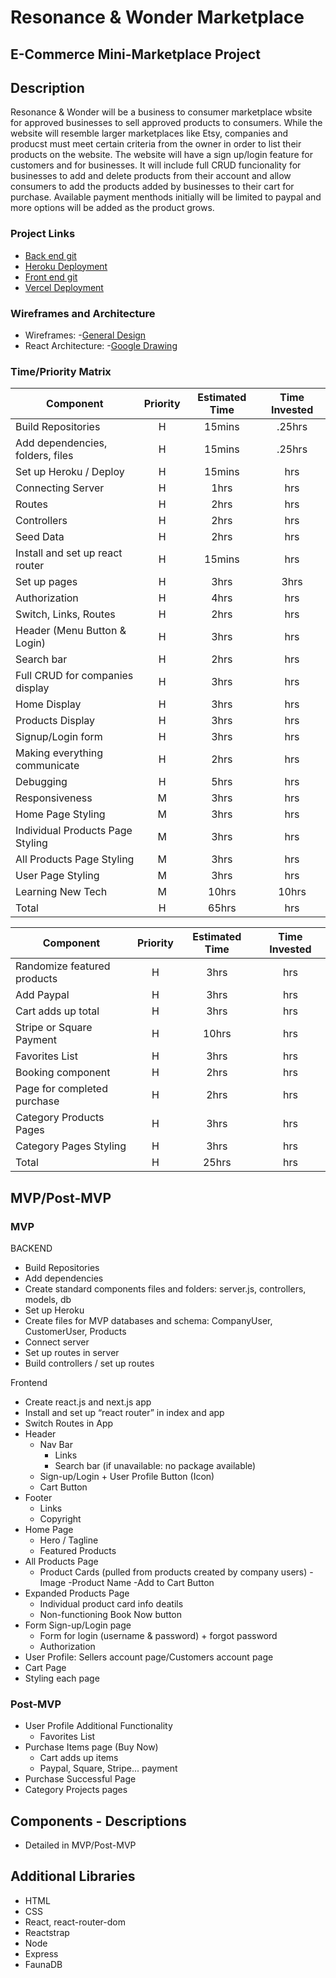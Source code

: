 # Resonance & Wonder Marketplace

## E-Commerce Mini-Marketplace Project

## Description

Resonance & Wonder will be a business to consumer marketplace wbsite for approved businesses to sell approved products to consumers. While the website will resemble larger marketplaces like Etsy, companies and producst must meet certain criteria from the owner in order to list their products on the website. The website will have a sign up/login feature for customers and for businesses. It will include full CRUD funcionality for businesses to add and delete products from their account and allow consumers to add the products added by businesses to their cart for purchase. Available payment menthods initially will be limited to paypal and more options will be added as the product grows.

### Project Links

- [Back end git](https://github.com/traceannwhite/RR-marketplace-backend.git)
- [Heroku Deployment](TBD)
- [Front end git](https://github.com/traceannwhite/RR-marketplace-frontend.git)
- [Vercel Deployment](https://rr-marketplace-frontend.vercel.app/)

### Wireframes and Architecture

- Wireframes: -[General Design](https://res.cloudinary.com/dhcagrzcb/image/upload/v1631302148/IMG_2378_2_u1f9th.heic)
- React Architecture: -[Google Drawing](https://docs.google.com/drawings/d/1xPGib09_kNm2uAtcwClSCeXAeG2lrQzk3VvaV7cN0Ck/edit?usp=sharing)

### Time/Priority Matrix

| Component                        | Priority | Estimated Time | Time Invested |
| -------------------------------- | :------: | :------------: | :-----------: |
| Build Repositories               |    H     |     15mins     |    .25hrs     |
| Add dependencies, folders, files |    H     |     15mins     |    .25hrs     |
| Set up Heroku / Deploy           |    H     |     15mins     |      hrs      |
| Connecting Server                |    H     |      1hrs      |      hrs      |
| Routes                           |    H     |      2hrs      |      hrs      |
| Controllers                      |    H     |      2hrs      |      hrs      |
| Seed Data                        |    H     |      2hrs      |      hrs      |
| Install and set up react router  |    H     |     15mins     |      hrs      |
| Set up pages                     |    H     |      3hrs      |     3hrs      |
| Authorization                    |    H     |      4hrs      |      hrs      |
| Switch, Links, Routes            |    H     |      2hrs      |      hrs      |
| Header (Menu Button & Login)     |    H     |      3hrs      |      hrs      |
| Search bar                       |    H     |      2hrs      |      hrs      |
| Full CRUD for companies display  |    H     |      3hrs      |      hrs      |
| Home Display                     |    H     |      3hrs      |      hrs      |
| Products Display                 |    H     |      3hrs      |      hrs      |
| Signup/Login form                |    H     |      3hrs      |      hrs      |
| Making everything communicate    |    H     |      2hrs      |      hrs      |
| Debugging                        |    H     |      5hrs      |      hrs      |
| Responsiveness                   |    M     |      3hrs      |      hrs      |
| Home Page Styling                |    M     |      3hrs      |      hrs      |
| Individual Products Page Styling |    M     |      3hrs      |      hrs      |
| All Products Page Styling        |    M     |      3hrs      |      hrs      |
| User Page Styling                |    M     |      3hrs      |      hrs      |
| Learning New Tech                |    M     |     10hrs      |     10hrs     |
| Total                            |    H     |     65hrs      |      hrs      |

| Component                   | Priority | Estimated Time | Time Invested |
| --------------------------- | :------: | :------------: | :-----------: |
| Randomize featured products |    H     |      3hrs      |      hrs      |
| Add Paypal                  |    H     |      3hrs      |      hrs      |
| Cart adds up total          |    H     |      3hrs      |      hrs      |
| Stripe or Square Payment    |    H     |     10hrs      |      hrs      |
| Favorites List              |    H     |      3hrs      |      hrs      |
| Booking component           |    H     |      2hrs      |      hrs      |
| Page for completed purchase |    H     |      2hrs      |      hrs      |
| Category Products Pages     |    H     |      3hrs      |      hrs      |
| Category Pages Styling      |    H     |      3hrs      |      hrs      |
| Total                       |    H     |     25hrs      |      hrs      |

## MVP/Post-MVP

### MVP

BACKEND

- Build Repositories
- Add dependencies
- Create standard components files and folders: server.js, controllers, models, db
- Set up Heroku
- Create files for MVP databases and schema: CompanyUser, CustomerUser, Products
- Connect server
- Set up routes in server
- Build controllers / set up routes

Frontend

- Create react.js and next.js app
- Install and set up “react router” in index and app
- Switch Routes in App
- Header
  - Nav Bar
    - Links
    - Search bar (if unavailable: no package available)
  - Sign-up/Login + User Profile Button (Icon)
  - Cart Button
- Footer
  - Links
  - Copyright
- Home Page
  - Hero / Tagline
  - Featured Products
- All Products Page
  - Product Cards (pulled from products created by company users)
    -Image
    -Product Name
    -Add to Cart Button
- Expanded Products Page
  - Individual product card info deatils
  - Non-functioning Book Now button
- Form Sign-up/Login page
  - Form for login (username & password) + forgot password
  - Authorization
- User Profile: Sellers account page/Customers account page
- Cart Page
- Styling each page

### Post-MVP

- User Profile Additional Functionality
  - Favorites List
- Purchase Items page (Buy Now)
  - Cart adds up items
  - Paypal, Square, Stripe... payment
- Purchase Successful Page
- Category Projects pages

## Components - Descriptions

- Detailed in MVP/Post-MVP

## Additional Libraries

- HTML
- CSS
- React, react-router-dom
- Reactstrap
- Node
- Express
- FaunaDB
